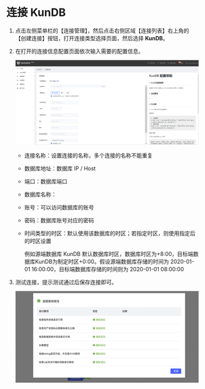 # 连接 KunDB

1. 点击左侧菜单栏的【连接管理】，然后点击右侧区域【连接列表】右上角的【创建连接】按钮，打开连接类型选择页面，然后选择 **KunDB**。

2. 在打开的连接信息配置页面依次输入需要的配置信息。

   ![](../../../images/connect_kundb_1.png)

   * 连接名称：设置连接的名称，多个连接的名称不能重复

   * 数据库地址：数据库 IP / Host

   * 端口：数据库端口

   * 数据库名称：

   * 账号：可以访问数据库的账号

   * 密码：数据库账号对应的密码

   * 时间类型的时区：默认使用该数据库的时区；若指定时区，则使用指定后的时区设置

     例如源端数据库 KunDB 默认数据库时区，数据库时区为+8:00，目标端数据库KunDB为制定时区+0:00。假设源端数据库存储的时间为 2020-01-01 16:00:00，目标端数据库存储的时间则为 2020-01-01 08:00:00

3. 测试连接，提示测试通过后保存连接即可。

   ![](../../../images/connect_kundb_2.png)
